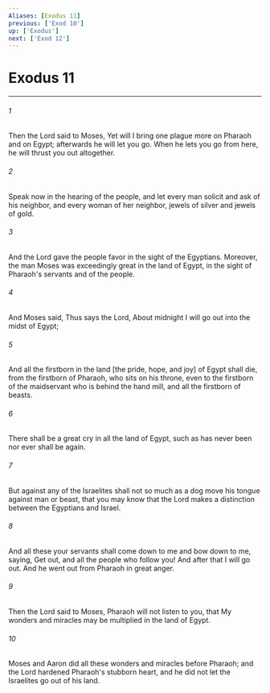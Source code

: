 ```yaml
---
Aliases: [Exodus 11]
previous: ['Exod 10']
up: ['Exodus']
next: ['Exod 12']
---
```

# Exodus 11

***

###### 1 

Then the Lord said to Moses, Yet will I bring one plague more on Pharaoh and on Egypt; afterwards he will let you go. When he lets you go from here, he will thrust you out altogether. 

###### 2 

Speak now in the hearing of the people, and let every man solicit and ask of his neighbor, and every woman of her neighbor, jewels of silver and jewels of gold. 

###### 3 

And the Lord gave the people favor in the sight of the Egyptians. Moreover, the man Moses was exceedingly great in the land of Egypt, in the sight of Pharaoh's servants and of the people. 

###### 4 

And Moses said, Thus says the Lord, About midnight I will go out into the midst of Egypt; 

###### 5 

And all the firstborn in the land [the pride, hope, and joy] of Egypt shall die, from the firstborn of Pharaoh, who sits on his throne, even to the firstborn of the maidservant who is behind the hand mill, and all the firstborn of beasts. 

###### 6 

There shall be a great cry in all the land of Egypt, such as has never been nor ever shall be again. 

###### 7 

But against any of the Israelites shall not so much as a dog move his tongue against man or beast, that you may know that the Lord makes a distinction between the Egyptians and Israel. 

###### 8 

And all these your servants shall come down to me and bow down to me, saying, Get out, and all the people who follow you! And after that I will go out. And he went out from Pharaoh in great anger. 

###### 9 

Then the Lord said to Moses, Pharaoh will not listen to you, that My wonders and miracles may be multiplied in the land of Egypt. 

###### 10 

Moses and Aaron did all these wonders and miracles before Pharaoh; and the Lord hardened Pharaoh's stubborn heart, and he did not let the Israelites go out of his land.
